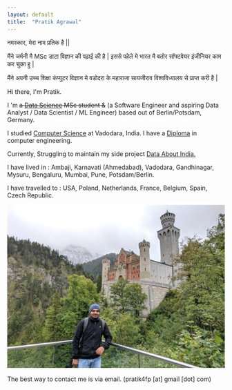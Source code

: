 ```yaml
---
layout: default
title:  "Pratik Agrawal"
---
```


नमस्कार, मेरा नाम प्रतिक है || 

मैंने जर्मनी मै MSc डाटा विज्ञान की पढ़ाई की है \| इससे पहेले मे भारत मै बतोर सॉफ्टवेयर इंजीनियर काम कर चुका हु \|

मैंने अपनी उच्च शिक्षा कंप्युटर विज्ञान मे वडोदरा के महाराजा सायजीराव विश्वविध्यालय से प्राप्त करी है \|


Hi there, I'm Pratik.
  
I 'm ~~a [Data Science](https://www.uni-potsdam.de/en/university-of-potsdam) MSc student &~~ (a Software Engineer and aspiring Data Analyst / Data Scientist / ML Engineer) based out of Berlin/Potsdam, Germany. 

I studied [Computer Science](http://www.msubaroda.ac.in) at Vadodara, India. I have a [Diploma](http://www.nirmauni.ac.in) in computer engineering.

Currently, Struggling to maintain my side project [Data About India.](http://dataaboutindia.wordpress.com/)

I have lived in : Ambaji, Karnavati (Ahmedabad), Vadodara, Gandhinagar, Mysuru, Bengaluru, Mumbai, Pune, Potsdam/Berlin.

I have travelled to : USA, Poland, Netherlands, France, Belgium, Spain, Czech Republic.


![me](images/pa.jpg)



The best way to contact me is via email. (pratik4fp [at] gmail [dot] com) 




